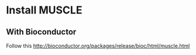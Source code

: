 # Install MUSCLE

## With Bioconductor

Follow this http://bioconductor.org/packages/release/bioc/html/muscle.html